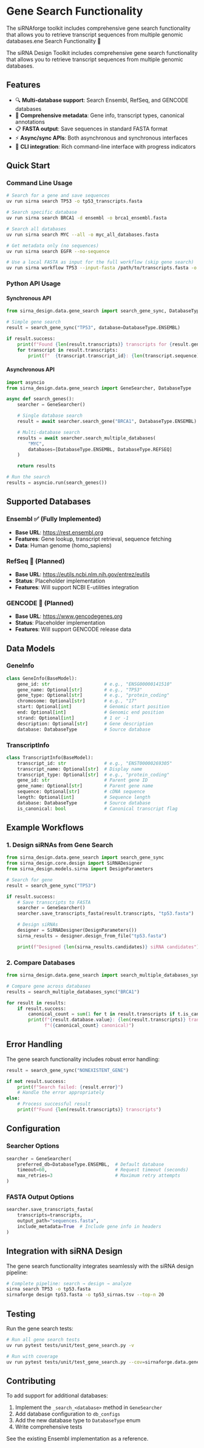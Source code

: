 # Gene Search Functionality

The siRNAforge toolkit includes comprehensive gene search functionality that allows you to retrieve transcript sequences from multiple genomic databases.ene Search Functionality 🧬

The siRNA Design Toolkit includes comprehensive gene search functionality that allows you to retrieve transcript sequences from multiple genomic databases.

## Features

- 🔍 **Multi-database support**: Search Ensembl, RefSeq, and GENCODE databases
- 🧬 **Comprehensive metadata**: Gene info, transcript types, canonical annotations
- 📋 **FASTA output**: Save sequences in standard FASTA format
- ⚡ **Async/sync APIs**: Both asynchronous and synchronous interfaces
- 🎯 **CLI integration**: Rich command-line interface with progress indicators

## Quick Start

### Command Line Usage

```bash
# Search for a gene and save sequences
uv run sirna search TP53 -o tp53_transcripts.fasta

# Search specific database
uv run sirna search BRCA1 -d ensembl -o brca1_ensembl.fasta

# Search all databases
uv run sirna search MYC --all -o myc_all_databases.fasta

# Get metadata only (no sequences)
uv run sirna search EGFR --no-sequence

# Use a local FASTA as input for the full workflow (skip gene search)
uv run sirna workflow TP53 --input-fasta /path/to/transcripts.fasta -o sirna_output
```

### Python API Usage

#### Synchronous API

```python
from sirna_design.data.gene_search import search_gene_sync, DatabaseType

# Simple gene search
result = search_gene_sync("TP53", database=DatabaseType.ENSEMBL)

if result.success:
    print(f"Found {len(result.transcripts)} transcripts for {result.gene_info.gene_name}")
    for transcript in result.transcripts:
        print(f"  {transcript.transcript_id}: {len(transcript.sequence)} bp")
```

#### Asynchronous API

```python
import asyncio
from sirna_design.data.gene_search import GeneSearcher, DatabaseType

async def search_genes():
    searcher = GeneSearcher()

    # Single database search
    result = await searcher.search_gene("BRCA1", DatabaseType.ENSEMBL)

    # Multi-database search
    results = await searcher.search_multiple_databases(
        "MYC",
        databases=[DatabaseType.ENSEMBL, DatabaseType.REFSEQ]
    )

    return results

# Run the search
results = asyncio.run(search_genes())
```

## Supported Databases

### Ensembl ✅ (Fully Implemented)
- **Base URL**: https://rest.ensembl.org
- **Features**: Gene lookup, transcript retrieval, sequence fetching
- **Data**: Human genome (homo_sapiens)

### RefSeq 🚧 (Planned)
- **Base URL**: https://eutils.ncbi.nlm.nih.gov/entrez/eutils
- **Status**: Placeholder implementation
- **Features**: Will support NCBI E-utilities integration

### GENCODE 🚧 (Planned)
- **Base URL**: https://www.gencodegenes.org
- **Status**: Placeholder implementation
- **Features**: Will support GENCODE release data

## Data Models

### GeneInfo
```python
class GeneInfo(BaseModel):
    gene_id: str                    # e.g., "ENSG00000141510"
    gene_name: Optional[str]        # e.g., "TP53"
    gene_type: Optional[str]        # e.g., "protein_coding"
    chromosome: Optional[str]       # e.g., "17"
    start: Optional[int]            # Genomic start position
    end: Optional[int]              # Genomic end position
    strand: Optional[int]           # 1 or -1
    description: Optional[str]      # Gene description
    database: DatabaseType          # Source database
```

### TranscriptInfo
```python
class TranscriptInfo(BaseModel):
    transcript_id: str              # e.g., "ENST00000269305"
    transcript_name: Optional[str]  # Display name
    transcript_type: Optional[str]  # e.g., "protein_coding"
    gene_id: str                    # Parent gene ID
    gene_name: Optional[str]        # Parent gene name
    sequence: Optional[str]         # cDNA sequence
    length: Optional[int]           # Sequence length
    database: DatabaseType          # Source database
    is_canonical: bool              # Canonical transcript flag
```

## Example Workflows

### 1. Design siRNAs from Gene Search

```python
from sirna_design.data.gene_search import search_gene_sync
from sirna_design.core.design import SiRNADesigner
from sirna_design.models.sirna import DesignParameters

# Search for gene
result = search_gene_sync("TP53")

if result.success:
    # Save transcripts to FASTA
    searcher = GeneSearcher()
    searcher.save_transcripts_fasta(result.transcripts, "tp53.fasta")

    # Design siRNAs
    designer = SiRNADesigner(DesignParameters())
    sirna_results = designer.design_from_file("tp53.fasta")

    print(f"Designed {len(sirna_results.candidates)} siRNA candidates")
```

### 2. Compare Databases

```python
from sirna_design.data.gene_search import search_multiple_databases_sync

# Compare gene across databases
results = search_multiple_databases_sync("BRCA1")

for result in results:
    if result.success:
        canonical_count = sum(1 for t in result.transcripts if t.is_canonical)
        print(f"{result.database.value}: {len(result.transcripts)} transcripts "
              f"({canonical_count} canonical)")
```

## Error Handling

The gene search functionality includes robust error handling:

```python
result = search_gene_sync("NONEXISTENT_GENE")

if not result.success:
    print(f"Search failed: {result.error}")
    # Handle the error appropriately
else:
    # Process successful result
    print(f"Found {len(result.transcripts)} transcripts")
```

## Configuration

### Searcher Options

```python
searcher = GeneSearcher(
    preferred_db=DatabaseType.ENSEMBL,  # Default database
    timeout=60,                         # Request timeout (seconds)
    max_retries=3                       # Maximum retry attempts
)
```

### FASTA Output Options

```python
searcher.save_transcripts_fasta(
    transcripts=transcripts,
    output_path="sequences.fasta",
    include_metadata=True  # Include gene info in headers
)
```

## Integration with siRNA Design

The gene search functionality integrates seamlessly with the siRNA design pipeline:

```bash
# Complete pipeline: search → design → analyze
sirna search TP53 -o tp53.fasta
sirnaforge design tp53.fasta -o tp53_sirnas.tsv --top-n 20
```

## Testing

Run the gene search tests:

```bash
# Run all gene search tests
uv run pytest tests/unit/test_gene_search.py -v

# Run with coverage
uv run pytest tests/unit/test_gene_search.py --cov=sirnaforge.data.gene_search
```

## Contributing

To add support for additional databases:

1. Implement the `_search_<database>` method in `GeneSearcher`
2. Add database configuration to `db_configs`
3. Add the new database type to `DatabaseType` enum
4. Write comprehensive tests

See the existing Ensembl implementation as a reference.
